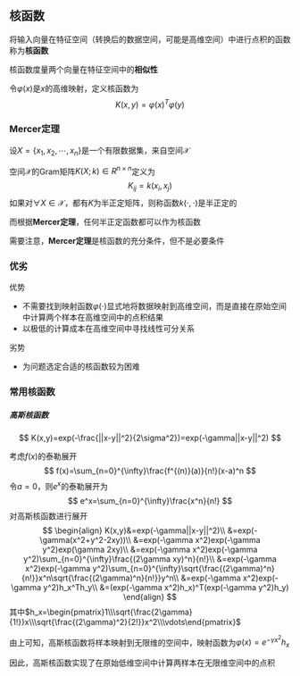 ## 核函数

将输入向量在特征空间（转换后的数据空间，可能是高维空间）中进行点积的函数称为**核函数**

核函数度量两个向量在特征空间中的**相似性**

令$\varphi(x)$是$x$的高维映射，定义核函数为
$$
K(x,y)=\varphi(x)^T\varphi(y)
$$

### Mercer定理

设$X=\{x_1,x_2,\cdots,x_n\}$是一个有限数据集，来自空间$\mathcal{X}$

空间$\mathcal{X}$的Gram矩阵$K(X;k)\in R^{n\times n}$定义为
$$
K_{ij}=k(x_i,x_j)
$$
如果对$\forall X\in \mathcal{X}$，都有$K$为半正定矩阵，则称函数$k(\cdot,\cdot)$是半正定的

而根据**Mercer定理**，任何半正定函数都可以作为核函数

需要注意，**Mercer定理**是核函数的充分条件，但不是必要条件

### 优劣

优势

* 不需要找到映射函数$\varphi(\cdot)$显式地将数据映射到高维空间，而是直接在原始空间中计算两个样本在高维空间中的点积结果
* 以极低的计算成本在高维空间中寻找线性可分关系

劣势

* 为问题选定合适的核函数较为困难

### 常用核函数

##### 高斯核函数

$$
K(x,y)=exp(-\frac{||x-y||^2}{2\sigma^2})=exp(-\gamma||x-y||^2)
$$

考虑$f(x)$的泰勒展开
$$
f(x)=\sum_{n=0}^{\infty}\frac{f^{(n)}(a)}{n!}(x-a)^n
$$
令$a=0$，则$e^x$的泰勒展开为
$$
e^x=\sum_{n=0}^{\infty}\frac{x^n}{n!}
$$
对高斯核函数进行展开
$$
\begin{align}
K(x,y)&=exp(-\gamma||x-y||^2)\\
&=exp(-\gamma(x^2+y^2-2xy))\\
&=exp(-\gamma x^2)exp(-\gamma y^2)exp(\gamma 2xy)\\
&=exp(-\gamma x^2)exp(-\gamma y^2)\sum_{n=0}^{\infty}\frac{(2\gamma xy)^n}{n!}\\
&=exp(-\gamma x^2)exp(-\gamma y^2)\sum_{n=0}^{\infty}\sqrt{\frac{(2\gamma)^n}{n!}}x^n\sqrt{\frac{(2\gamma)^n}{n!}}y^n\\
&=exp(-\gamma x^2)exp(-\gamma y^2)h_x^Th_y\\
&=(exp(-\gamma x^2)h_x)^T(exp(-\gamma y^2)h_y)
\end{align}
$$
其中$h_x=\begin{pmatrix}1\\\sqrt{\frac{2\gamma}{1!}}x\\\sqrt{\frac{(2\gamma)^2}{2!}}x^2\\\vdots\end{pmatrix}$

由上可知，高斯核函数将样本映射到无限维的空间中，映射函数为$\varphi(x)=e^{-\gamma x^2}h_x$

因此，高斯核函数实现了在原始低维空间中计算两样本在无限维空间中的点积
